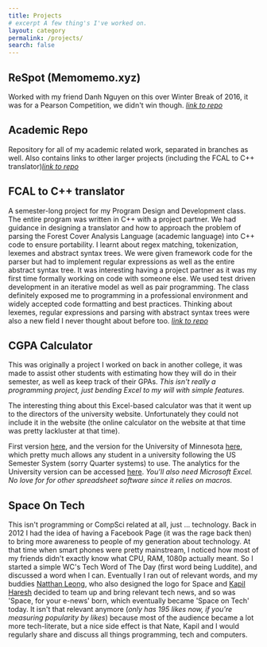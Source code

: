 ```yaml
---
title: Projects
# excerpt A few thing's I've worked on.
layout: category
permalink: /projects/
search: false
---
```


## ReSpot (Memomemo.xyz)
Worked with my friend Danh Nguyen on this over Winter Break of 2016, it was for a Pearson Competition, we didn't win though. [*link to repo*](https://github.com/dahnny012/respot)


## Academic Repo
Repository for all of my academic related work, separated in branches as well. Also contains links to other larger projects (including the FCAL to C++ translator)[*link to repo*](https://github.com/leewc/apollo-academia-umn)


## FCAL to C++ translator

A semester-long project for my Program Design and Development class. The entire program was written in C++ with a project partner. We had guidance in designing a translator and how to approach the problem of parsing the Forest Cover Analysis Language (academic language) into C++ code to ensure portability. I learnt about regex matching, tokenization, lexemes and abstract syntax trees. We were given framework code for the parser but had to implement regular expressions as well as the entire abstract syntax tree. It was interesting having a project partner as it was my first time formally working on code with someone else. We used test driven development in an iterative model as well as pair programming. The class definitely exposed me to programming in a professional environment and widely accepted code formatting and best practices. Thinking about lexemes, regular expressions and parsing with abstract syntax trees were also a new field I never thought about before too.
[*link to repo*](https://github.com/leewc/fcal-cpp-translator)

## CGPA Calculator

This was originally a project I worked on back in another college, it was made to assist other students with estimating how they will do in their semester, as well as keep track of their GPAs. *This isn't really a programming project, just bending Excel to my will with simple features.*

The interesting thing about this Excel-based calculator was that it went up to the directors of the university website. Unfortunately they could not include it in the website (the online calculator on the website at that time was pretty lackluster at that time). 

First version [here](https://www.box.com/s/80cb6f49db252ac20273), and the version for the University of Minnesota [here](https://goo.gl/m67cXl), which pretty much allows any student in a university following the US Semester System (sorry Quarter systems) to use. The analytics for the University version can be accessed [here](https://goo.gl/#analytics/goo.gl/m67cXl/all_time). *You'll also need Microsoft Excel. No love for for other spreadsheet software since it relies on macros.*

##  Space On Tech

This isn't programming or CompSci related at all, just ... technology. Back in 2012 I had the idea of having a Facebook Page (it was the rage back then) to bring more awareness to people of my generation about technology. At that time when smart phones were pretty mainstream, I noticed how most of my friends didn't exactly know what CPU, RAM, 1080p actually meant. So I started a simple WC's Tech Word of The Day (first word being Luddite), and discussed a word when I can. Eventually I ran out of relevant words, and my buddies [Natthan Leong](http://contraultra.me), who also designed the logo for Space and [Kapil Haresh](https://www.twitter.com/kapilharesh) decided to team up and bring relevant tech news, and so was 'Space, for your e-news' born, which eventually became 'Space on Tech' today. It isn't that relevant anymore (*only has 195 likes now, if you're measuring popularity by likes*) because most of the audience became a lot more tech-literate, but a nice side effect is that Nate, Kapil and I would regularly share and discuss all things programming, tech and computers.
